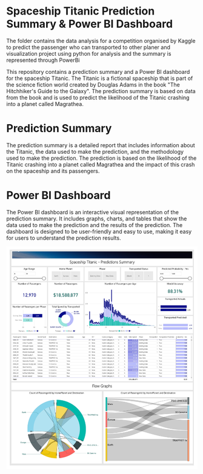 # Spaceship Titanic Prediction Summary & Power BI Dashboard
The folder contains the data analysis for a competition organised by Kaggle to predict the passenger who can transported to other planer and visualization project using python for analysis and the summary is represented through PowerBi 

This repository contains a prediction summary and a Power BI dashboard for the spaceship Titanic. The Titanic is a fictional spaceship that is part of the science fiction world created by Douglas Adams in the book "The Hitchhiker's Guide to the Galaxy". The prediction summary is based on data from the book and is used to predict the likelihood of the Titanic crashing into a planet called Magrathea.

# Prediction Summary
The prediction summary is a detailed report that includes information about the Titanic, the data used to make the prediction, and the methodology used to make the prediction. The prediction is based on the likelihood of the Titanic crashing into a planet called Magrathea and the impact of this crash on the spaceship and its passengers.

# Power BI Dashboard
The Power BI dashboard is an interactive visual representation of the prediction summary. It includes graphs, charts, and tables that show the data used to make the prediction and the results of the prediction. The dashboard is designed to be user-friendly and easy to use, making it easy for users to understand the prediction results.

![](https://github.com/dilip982/Data-Analysis-With-PowerBi/blob/5ae7dcd724a15fb9d7a5c22d26b15c829b81511a/PowerBi%20Dashboard.jpg)

